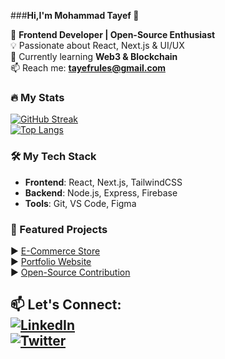   ###**Hi,I'm Mohammad Tayef 👋**

🚀 **Frontend Developer | Open-Source Enthusiast**  
💡 Passionate about React, Next.js & UI/UX  
🌱 Currently learning **Web3 & Blockchain**  
📫 Reach me: **tayefrules@gmail.com**  

### 🔥 My Stats
[![GitHub Streak](https://streak-stats.demolab.com?user=yourusername&theme=dark)](https://git.io/streak-stats)  
[![Top Langs](https://github-readme-stats.vercel.app/api/top-langs/?username=yourusername&layout=compact&theme=dark)](https://github.com/anuraghazra/github-readme-stats)

### 🛠️ My Tech Stack
- **Frontend**: React, Next.js, TailwindCSS  
- **Backend**: Node.js, Express, Firebase  
- **Tools**: Git, VS Code, Figma  

### 📌 Featured Projects
▶️ [E-Commerce Store](https://github.com/yourusername/ecommerce)  
▶️ [Portfolio Website](https://github.com/yourusername/portfolio)  
▶️ [Open-Source Contribution](https://github.com/yourusername/opensource)  

📫 **Let's Connect:**  
[![LinkedIn](https://img.shields.io/badge/LinkedIn-0077B5?style=flat&logo=linkedin&logoColor=white)](https://linkedin.com/in/yourprofile)  
[![Twitter](https://img.shields.io/badge/Twitter-1DA1F2?style=flat&logo=twitter&logoColor=white)](https://twitter.com/yourhandle)  
---


